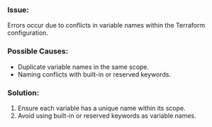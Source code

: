 ### Issue:
Errors occur due to conflicts in variable names within the Terraform configuration.

### Possible Causes:

- Duplicate variable names in the same scope.
- Naming conflicts with built-in or reserved keywords.

### Solution:

1. Ensure each variable has a unique name within its scope.
2. Avoid using built-in or reserved keywords as variable names.
